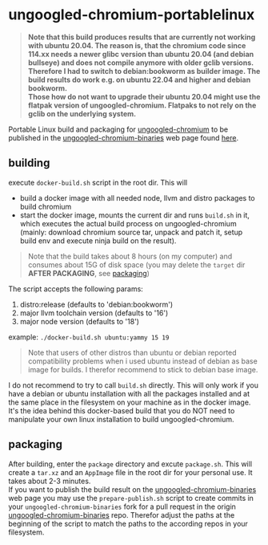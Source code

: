 # ungoogled-chromium-portablelinux
>__Note that this build produces results that are currently not working with ubuntu 20.04. The reason is, that the chromium code since 114.xx needs a newer glibc version than ubuntu 20.04 (and debian bullseye) and does not compile anymore with older gclib versions. Therefore I had to switch to debian:bookworm as builder image. The build results do work e.g. on ubuntu 22.04 and higher and debian bookworm.<br/>
Those how do not want to upgrade their ubuntu 20.04 might use the flatpak version of ungoogled-chromium. Flatpaks to not rely on the gclib on the underlying system.__

Portable Linux build and packaging for [ungoogled-chromium](https://github.com/ungoogled-software/ungoogled-chromium) to be published in the
[ungoogled-chromium-binaries](https://github.com/ungoogled-software/ungoogled-chromium-binaries) web page found [here](https://ungoogled-software.github.io/ungoogled-chromium-binaries/).

## building
execute `docker-build.sh` script in the root dir. This will
* build a docker image with all needed node, llvm and distro packages to build chromium
* start the docker image, mounts the current dir and runs `build.sh` in it, which executes the actual build process on ungoogled-chromium (mainly: download chromium source tar, unpack and patch it, setup build env and execute ninja build on the result).

>Note that the build takes about 8 hours (on my computer) and consumes about 15G of disk space (you may delete the `target` dir __AFTER PACKAGING__, see [packaging](#packaging))

The script accepts the following params:
1. distro:release (defaults to 'debian:bookworm')
2. major llvm toolchain version (defaults to '16')
3. major node version (defaults to '18')

example: `./docker-build.sh ubuntu:yammy 15 19`

>Note that users of other distros than ubuntu or debian reported compatibility problems when i used ubuntu instead of debian as base image for builds. I therefor recommend to stick to debian base image.

I do not recommend to try to call `build.sh` directly. This will only work if you have a debian or ubuntu installation with all the packages installed and at the same place in the filesystem on your machine as in the docker image. It's the idea behind this docker-based build that you do NOT need to manipulate your own linux installation to build ungoogled-chromium.

## packaging
After building, enter the `package` directory and excute `package.sh`. This will create a `tar.xz` and an `AppImage` file in the root dir for your personal use. It takes about 2-3 minutes.</br>
If you want to publish the build result on the [ungoogled-chromium-binaries](https://github.com/ungoogled-software/ungoogled-chromium-binaries) web page you may use the `prepare-publish.sh` script to create commits in your `ungoogled-chromium-binaries` fork for a pull request in the origin [ungoogled-chromium-binaries](https://github.com/ungoogled-software/ungoogled-chromium-binaries) repo. Therefor adjust the paths at the beginning of the script to match the paths to the according repos in your filesystem.
